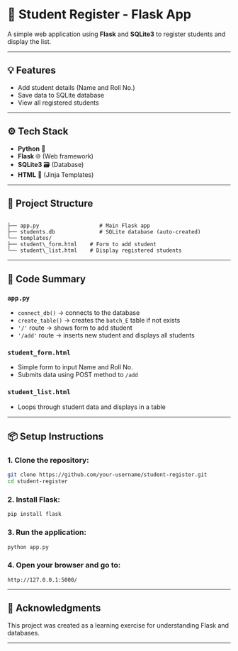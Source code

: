 # 📝 Student Register - Flask App

A simple web application using **Flask** and **SQLite3** to register students and display the list.

---

## 💡 Features

- Add student details (Name and Roll No.)
- Save data to SQLite database
- View all registered students

---

## ⚙️ Tech Stack

- **Python** 🐍  
- **Flask** 🌐 (Web framework)  
- **SQLite3** 🗃️ (Database)  
- **HTML** 📝 (Jinja Templates)


---

## 📂 Project Structure

```

├── app.py                   # Main Flask app
├── students.db              # SQLite database (auto-created)
└── templates/
├── student\_form.html    # Form to add student
└── student\_list.html    # Display registered students

````

---

## 🧠 Code Summary

### `app.py`

- `connect_db()` → connects to the database
- `create_table()` → creates the `batch_E` table if not exists
- `'/'` route → shows form to add student
- `'/add'` route → inserts new student and displays all students

### `student_form.html`

- Simple form to input Name and Roll No.
- Submits data using POST method to `/add`

### `student_list.html`

- Loops through student data and displays in a table

---



## 📦 Setup Instructions

### 1. Clone the repository:
```bash
git clone https://github.com/your-username/student-register.git
cd student-register
````

### 2. Install Flask:

```bash
pip install flask
```

### 3. Run the application:

```bash
python app.py
```

### 4. Open your browser and go to:

```
http://127.0.0.1:5000/
```

---

## 🙌 Acknowledgments

This project was created as a learning exercise for understanding Flask and databases.

---
